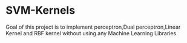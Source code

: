 # SVM-Kernels
Goal of this project is to implement perceptron,Dual perceptron,Linear Kernel and RBF kernel without using any Machine Learning Libraries
